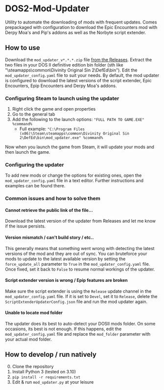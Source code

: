 # DOS2-Mod-Updater
Utility to automate the downloading of mods with frequent updates.
Comes prepackaged with configuration to download the Epic Encounters mod with Derpy Moa's and Pip's addons as well as the Norbyte script extender.

## How to use

Download the `mod_updater_v*.*.*.zip` file [from the Releases](https://github.com/MPihlap/DOS2-Mod-Updater/releases).
Extract the two files in your DOS II definitive edition bin folder (sth like "\steamapps\common\Divinity Original Sin 2\DefEd\bin").
Edit the `mod_updater_config.yaml` file to suit your needs.
By default, the mod updater is configured to download the latest versions of the script extender, Epic Encounters, Epip Encounters and Derpy Moa's addons.

### Configuring Steam to launch using the updater

1. Right click the game and open properties
2. Go to the general tab
3. Add the following to the launch options: `"FULL PATH TO GAME.EXE" %command%`
    * Full example: `"C:\Program Files (x86)\Steam\steamapps\common\Divinity Original Sin 2\DefEd\bin\mod_updater.exe" %command%`

Now when you launch the game from Steam, it will update your mods and then launch the game.

### Configuring the updater

To add new mods or change the options for existing ones, open the `mod_updater_config.yaml` file in a text editor.
Further instructions and examples can be found there.

### Common issues and how to solve them

#### Cannot retrieve the public link of the file...

Download the latest version of the updater from Releases and let me know if the issue persists.

#### Version mismatch / can't build story / etc..

This generally means that something went wrong with detecting the latest versions of the mod and they are out of sync.
You can bruteforce your mods to update to the latest available version by setting the `force_update_all` parameter to `True` in the `mod_updater_config.yaml` file.
Once fixed, set it back to `False` to resume normal workings of the updater.

#### Script extender version is wrong / Epip features are broken

Make sure the script extender is using the `Release` update channel in the `mod_updater_config.yaml` file.
If it is set to `Devel`, set it to `Release`, delete the `ScriptExtenderUpdaterConfig.json` file and run the mod updater again.

#### Unable to locate mod folder

The updater does its best to auto-detect your DOSII mods folder.
On some occasions, its best is not enough.
If this happens, edit the `mod_updater_config.yaml` file and replace the `mod_folder` parameter with your actual mod folder.


## How to develop / run natively
0. Clone the repository
1. Install Python 3 (tested on 3.10)
2. `pip install -r requirements.txt`
3. Edit & run `mod_updater.py` at your leisure
